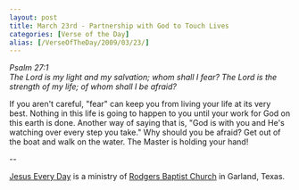 ```yaml
---
layout: post
title: March 23rd - Partnership with God to Touch Lives
categories: [Verse of the Day]
alias: [/VerseOfTheDay/2009/03/23/]
---
```


_Psalm 27:1  
The Lord is my light and my salvation; whom shall I fear? The Lord
is the strength of my life; of whom shall I be afraid?_

If you aren't careful, "fear" can keep you from living your life at
its very best. Nothing in this life is going to happen to you until
your work for God on this earth is done. Another way of saying that
is, "God is with you and He's watching over every step you take." Why
should you be afraid? Get out of the boat and walk on the water. The
Master is holding your hand!

 --

<a href=http://jesuseveryday.net>Jesus Every Day</a> is a ministry of <a href=http://rodgersbaptist.net>Rodgers Baptist Church</a> in Garland, Texas.

